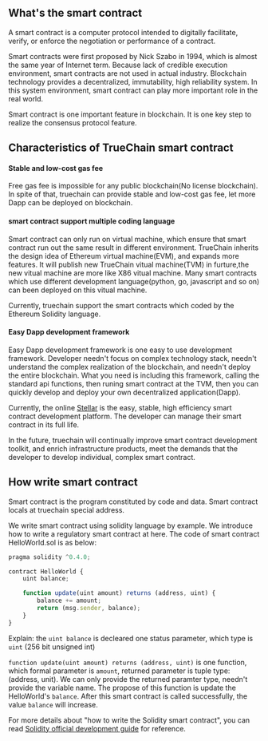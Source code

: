 ## What's the smart contract

A smart contract is a computer protocol intended to digitally facilitate, verify, or enforce the negotiation or performance of a contract.

Smart contracts were first proposed by Nick Szabo in 1994, which is almost the same year of Internet term. Because lack of credible execution environment, smart contracts are not used in actual industry.
Blockchain technology provides a decentralized, immutability, high reliability system.
In this system environment, smart contract can play more important role in the real world.

Smart contract is one important feature in blockchain. It is one key step to realize the consensus protocol feature.

## Characteristics of TrueChain smart contract

#### Stable and low-cost gas fee

Free gas fee is impossible for any public blockchain(No license blockchain).
In spite of that, truechain can provide stable and low-cost gas fee, let more Dapp can be deployed on blockchain.

#### smart contract support multiple coding language

Smart contract can only run on virtual machine, which ensure that smart contract run out the same result in different environment.
TrueChain inherits the design idea of Ethereum virtual machine(EVM), and expands more features. It will publish new TrueChain vitual machine(TVM) in furture,the new vitual machine are more like X86 vitual machine.
Many smart contracts which use different development language(python, go, javascript and so on) can been deployed on this vitual machine.

Currently, truechain support the smart contracts which coded by the Ethereum Solidity language.

#### Easy Dapp development framework

Easy Dapp development framework is one easy to use development framework.
Developer needn't focus on complex technology stack, needn't understand the complex realization of the blockchain, and needn't deploy the entire blockchain. What you need is including this framework, calling the standard api functions, then runing smart contract at the TVM, then you can quickly develop and deploy your own decentralized application(Dapp).

Currently, the online [Stellar](stellar.truechain.pro) is the easy, stable, high efficiency smart contract development platform. The developer can manage their smart contract in its full life.

In the future, truechain will continually improve smart contract development toolkit, and enrich infrastructure products, meet the demands that the developer to develop individual, complex smart contract.

## How write smart contract

Smart contract is the program constituted by code and data. Smart contract locals at truechain special address.

We write smart contract using solidity language by example. We introduce how to write a regulatory smart contract at here. The code of smart contract HelloWorld.sol is as below:

```javascript
pragma solidity ^0.4.0;

contract HelloWorld {
    uint balance;

    function update(uint amount) returns (address, uint) {
        balance += amount;
        return (msg.sender, balance);
    }
}
```

Explain: the `uint balance` is decleared one status parameter, which type is `uint` (256 bit unsigned int)

`function update(uint amount) returns (address, uint)`  is one function, which formal parameter is `amount`, returned parameter is tuple type: (address, unit). We can only provide the returned paramter type, needn't provide the variable name.
The propose of this function is update the HelloWorld's `balance`. After this smart contract is called successfully, the value `balance` will increase.

For more details about "how to write the Solidity smart contract", you can read [Solidity official development guide](https://solidity.readthedocs.io/en/develop/) for reference.
